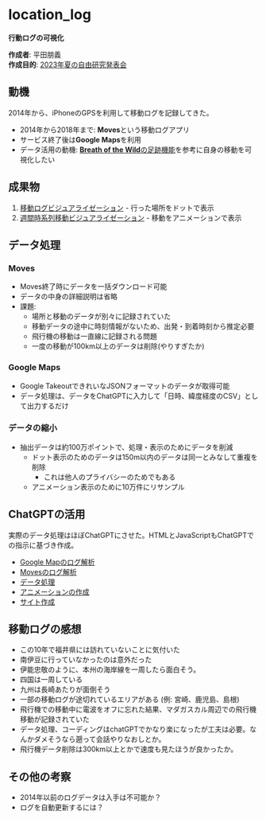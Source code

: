# location_log
**行動ログの可視化**

**作成者**: 平田朋義  
**作成目的**: [2023年夏の自由研究発表会](https://sites.google.com/site/hiratatomogi/Home/announce/2023%E5%B9%B4%E5%A4%8F%E4%BC%91%E3%81%BF%E8%87%AA%E7%94%B1%E7%A0%94%E7%A9%B6%E7%99%BA%E8%A1%A8%E4%BC%9A)

## 動機

2014年から、iPhoneのGPSを利用して移動ログを記録してきた。
- 2014年から2018年まで: **Moves**という移動ログアプリ  
- サービス終了後は**Google Maps**を利用
- データ活用の動機: [**Breath of the Wild**の足跡機能](https://gamewith.jp/zeldabotw/article/show/263206)を参考に自身の移動を可視化したい

## 成果物

1. [移動ログビジュアライゼーション](https://tomo3141592653.github.io/location_log/) - 行った場所をドットで表示
2. [週間時系列移動ビジュアライゼーション](https://tomo3141592653.github.io/location_log/timeline.html) - 移動をアニメーションで表示


## データ処理

### Moves

- Moves終了時にデータを一括ダウンロード可能
- データの中身の詳細説明は省略
- 課題:
  - 場所と移動のデータが別々に記録されていた
  - 移動データの途中に時刻情報がないため、出発・到着時刻から推定必要
  - 飛行機の移動は一直線に記録される問題
  - 一度の移動が100km以上のデータは削除(やりすぎたか)

### Google Maps

- Google TakeoutできれいなJSONフォーマットのデータが取得可能
- データ処理は、データをChatGPTに入力して「日時、緯度経度のCSV」として出力するだけ
### データの縮小
- 抽出データは約100万ポイントで、処理・表示のためにデータを削減
  - ドット表示のためのデータは150m以内のデータは同一とみなして重複を削除
    - これは他人のプライバシーのためでもある   
  - アニメーション表示のために10万件にリサンプル

## ChatGPTの活用

実際のデータ処理はほぼChatGPTにさせた。HTMLとJavaScriptもChatGPTでの指示に基づき作成。


- [Google Mapのログ解析](https://chat.openai.com/share/9897a844-ac52-43a2-913f-ef6095a1b393)
- [Movesのログ解析](https://chat.openai.com/c/0467c853-903c-4809-be4c-f3fe34714dc9)
- [データ処理](https://chat.openai.com/share/298c69cd-bc45-4b79-b6ed-46bb71cee837)
- [アニメーションの作成](https://chat.openai.com/share/50db1571-034b-46fb-a0da-03f8761cecce)
- [サイト作成](https://chat.openai.com/share/0e1e6012-ed10-4dbe-9e86-7357ef2a1403)
## 移動ログの感想

- この10年で福井県には訪れていないことに気付いた
- 南伊豆に行っていなかったのは意外だった
- 伊能忠敬のように、本州の海岸線を一周したら面白そう。
- 四国は一周している
- 九州は長崎あたりが面倒そう
- 一部の移動ログが途切れているエリアがある (例: 宮崎、鹿児島、島根)
- 飛行機での移動中に電波をオフに忘れた結果、マダガスカル周辺での飛行機移動が記録されていた
- データ処理、コーディングはchatGPTでかなり楽になったが工夫は必要。なんかダメそうなら遡って会話やりなおしとか。
- 飛行機データ削除は300km以上とかで速度も見たほうが良かったか。

## その他の考察

- 2014年以前のログデータは入手は不可能か？
- ログを自動更新するには？

